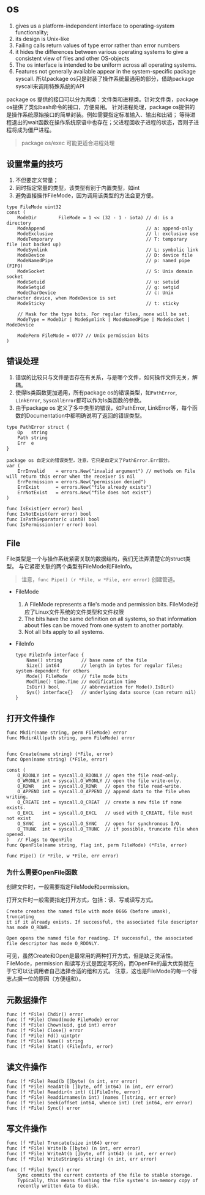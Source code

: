 # os

1. gives us a platform-independent interface to operating-system functionality;
2. its design is Unix-like
3. Failing calls return values of type error rather than error numbers
4. it hides the differences between various operating systems to give a consistent view of files and other OS-objects
5. The os interface is intended to be uniform across all operating systems.
6. Features not generally available appear in the system-specific package syscall. 所以package os只是封装了操作系统最通用的部分，借助package syscall来调用特殊系统的API

package os 提供的接口可以分为两类：文件类和进程类。针对文件类，package os提供了类似bash命令的接口，方便易用。
针对进程处理，package os提供的是操作系统原始接口的简单封装。例如需要指定标准输入、输出和出错；
等待进程退出的wait函数在操作系统原语中也存在；父进程回收子进程的状态，否则子进程将成为僵尸进程。

>
> package os/exec 可能更适合进程处理

## 设置常量的技巧

1. 不但要定义常量；
2. 同时指定常量的类型，该类型有别于内置类型，如int
3. 避免直接操作FileMode，因为调用该类型的方法会更方便。

```
type FileMode uint32
const (
    ModeDir        FileMode = 1 << (32 - 1 - iota) // d: is a directory
    ModeAppend                                     // a: append-only
    ModeExclusive                                  // l: exclusive use
    ModeTemporary                                  // T: temporary file (not backed up)
    ModeSymlink                                    // L: symbolic link
    ModeDevice                                     // D: device file
    ModeNamedPipe                                  // p: named pipe (FIFO)
    ModeSocket                                     // S: Unix domain socket
    ModeSetuid                                     // u: setuid
    ModeSetgid                                     // g: setgid
    ModeCharDevice                                 // c: Unix character device, when ModeDevice is set
    ModeSticky                                     // t: sticky

    // Mask for the type bits. For regular files, none will be set.
    ModeType = ModeDir | ModeSymlink | ModeNamedPipe | ModeSocket | ModeDevice

    ModePerm FileMode = 0777 // Unix permission bits
)
```

## 错误处理

1. 错误的比较只与文件是否存在有关系，与是哪个文件，如何操作文件无关，解耦。
2. 使得Is类函数更加通用，所有package os的错误类型，如```PathError```, ```LinkError```, ```SyscallError```都可以作为Is类函数的参数。
3. 由于package os 定义了多中类型的错误，如PathError, LinkError等，每个函数的Documentation中都明确说明了返回的错误类型。

```
type PathError struct {
    Op   string
    Path string
    Err  e
}

package os 自定义的错误类型，注意，它只是自定义了PathError.Err部分。
var (
    ErrInvalid    = errors.New("invalid argument") // methods on File will return this error when the receiver is nil
    ErrPermission = errors.New("permission denied")
    ErrExist      = errors.New("file already exists")
    ErrNotExist   = errors.New("file does not exist")
)

func IsExist(err error) bool
func IsNotExist(err error) bool
func IsPathSeparator(c uint8) bool
func IsPermission(err error) bool
```

## File

File类型是一个与操作系统紧密关联的数据结构，我们无法弄清楚它的struct类型。
与它紧密关联的两个类型有FileMode和FileInfo。

> 注意，```func Pipe() (r *File, w *File, err error)``` 创建管道。

- FileMode

    1. A FileMode represents a file's mode and permission bits. FileMode对应了Linux文件系统的文件类型和文件权限
    2. The bits have the same definition on all systems, so that information about files can be moved from one system to another portably.
    3. Not all bits apply to all systems.

- FileInfo

    ```
    type FileInfo interface {
        Name() string       // base name of the file
        Size() int64        // length in bytes for regular files; system-dependent for others
        Mode() FileMode     // file mode bits
        ModTime() time.Time // modification time
        IsDir() bool        // abbreviation for Mode().IsDir()
        Sys() interface{}   // underlying data source (can return nil)
    }
    ```

## 打开文件操作

```
func Mkdir(name string, perm FileMode) error
func MkdirAll(path string, perm FileMode) error


func Create(name string) (*File, error)
func Open(name string) (*File, error)

const (
    O_RDONLY int = syscall.O_RDONLY // open the file read-only.
    O_WRONLY int = syscall.O_WRONLY // open the file write-only.
    O_RDWR   int = syscall.O_RDWR   // open the file read-write.
    O_APPEND int = syscall.O_APPEND // append data to the file when writing.
    O_CREATE int = syscall.O_CREAT  // create a new file if none exists.
    O_EXCL   int = syscall.O_EXCL   // used with O_CREATE, file must not exist
    O_SYNC   int = syscall.O_SYNC   // open for synchronous I/O.
    O_TRUNC  int = syscall.O_TRUNC  // if possible, truncate file when opened.
)   // Flags to OpenFile
func OpenFile(name string, flag int, perm FileMode) (*File, error)

func Pipe() (r *File, w *File, err error)
```

### 为什么需要OpenFile函数

创建文件时，一般需要指定FileMode和permission。

打开文件时一般需要指定打开方式，包括：读、写或读写方式。

```
Create creates the named file with mode 0666 (before umask), truncating
it if it already exists. If successful, the associated file descriptor has mode O_RDWR.

Open opens the named file for reading. If successful, the associated file descriptor has mode O_RDONLY. 
```

可见，虽然Create和Open是最常用的两种打开方式，但是缺乏灵活性。FileMode，permission 和读写方式是固定写死的，而OpenFile的最大优势就在于它可以让调用者自己选择合适的组和方式。 注意，这也是FileMode的每一个标志占据一位的原因（方便组和）。

## 元数据操作

```
func (f *File) Chdir() error
func (f *File) Chmod(mode FileMode) error
func (f *File) Chown(uid, gid int) error
func (f *File) Close() error
func (f *File) Fd() uintptr
func (f *File) Name() string
func (f *File) Stat() (FileInfo, error)
```

## 读文件操作

```
func (f *File) Read(b []byte) (n int, err error)
func (f *File) ReadAt(b []byte, off int64) (n int, err error)
func (f *File) Readdir(n int) ([]FileInfo, error)
func (f *File) Readdirnames(n int) (names []string, err error)
func (f *File) Seek(offset int64, whence int) (ret int64, err error)
func (f *File) Sync() error
```

## 写文件操作

```
func (f *File) Truncate(size int64) error
func (f *File) Write(b []byte) (n int, err error)
func (f *File) WriteAt(b []byte, off int64) (n int, err error)
func (f *File) WriteString(s string) (n int, err error)

func (f *File) Sync() error
    Sync commits the current contents of the file to stable storage.
    Typically, this means flushing the file system's in-memory copy of
    recently written data to disk.
```
